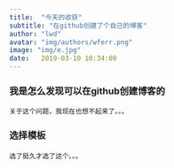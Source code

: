 ```yaml
---
title:  "今天的收获"
subtitle: "在github创建了个自己的博客"
author: "lwd"
avatar: "img/authors/wferr.png"
image: "img/e.jpg"
date:   2019-03-10 10:34:00
---
```


### 我是怎么发现可以在github创建博客的
	关于这个问题，我现在也想不起来了。。。

### 选择模板
	选了挺久才选了这个。。。